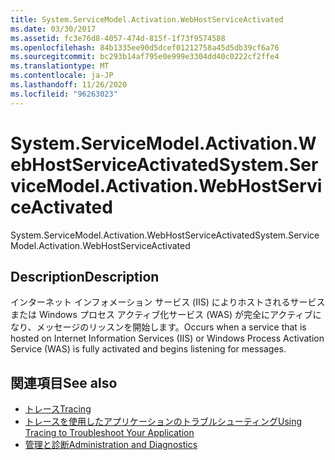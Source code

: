 ```yaml
---
title: System.ServiceModel.Activation.WebHostServiceActivated
ms.date: 03/30/2017
ms.assetid: fc3e76d8-4057-474d-815f-1f73f9574588
ms.openlocfilehash: 84b1335ee90d5dcef01212758a45d5db39cf6a76
ms.sourcegitcommit: bc293b14af795e0e999e3304dd40c0222cf2ffe4
ms.translationtype: MT
ms.contentlocale: ja-JP
ms.lasthandoff: 11/26/2020
ms.locfileid: "96263023"
---
```

# <a name="systemservicemodelactivationwebhostserviceactivated"></a><span data-ttu-id="a10f0-102">System.ServiceModel.Activation.WebHostServiceActivated</span><span class="sxs-lookup"><span data-stu-id="a10f0-102">System.ServiceModel.Activation.WebHostServiceActivated</span></span>

<span data-ttu-id="a10f0-103">System.ServiceModel.Activation.WebHostServiceActivated</span><span class="sxs-lookup"><span data-stu-id="a10f0-103">System.ServiceModel.Activation.WebHostServiceActivated</span></span>  
  
## <a name="description"></a><span data-ttu-id="a10f0-104">Description</span><span class="sxs-lookup"><span data-stu-id="a10f0-104">Description</span></span>  

 <span data-ttu-id="a10f0-105">インターネット インフォメーション サービス (IIS) によりホストされるサービスまたは Windows プロセス アクティブ化サービス (WAS) が完全にアクティブになり、メッセージのリッスンを開始します。</span><span class="sxs-lookup"><span data-stu-id="a10f0-105">Occurs when a service that is hosted on Internet Information Services (IIS) or Windows Process Activation Service (WAS) is fully activated and begins listening for messages.</span></span>  
  
## <a name="see-also"></a><span data-ttu-id="a10f0-106">関連項目</span><span class="sxs-lookup"><span data-stu-id="a10f0-106">See also</span></span>

- [<span data-ttu-id="a10f0-107">トレース</span><span class="sxs-lookup"><span data-stu-id="a10f0-107">Tracing</span></span>](index.md)
- [<span data-ttu-id="a10f0-108">トレースを使用したアプリケーションのトラブルシューティング</span><span class="sxs-lookup"><span data-stu-id="a10f0-108">Using Tracing to Troubleshoot Your Application</span></span>](using-tracing-to-troubleshoot-your-application.md)
- [<span data-ttu-id="a10f0-109">管理と診断</span><span class="sxs-lookup"><span data-stu-id="a10f0-109">Administration and Diagnostics</span></span>](../index.md)
